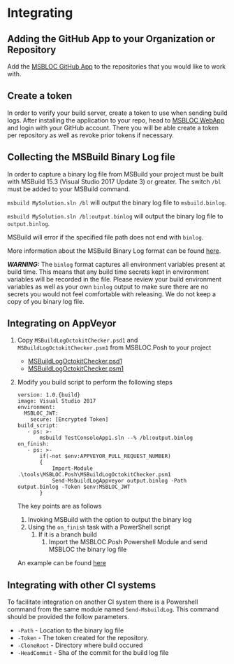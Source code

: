 # Integrating

## Adding the GitHub App to your Organization or Repository

Add the [MSBLOC GitHub App](https://github.com/apps/msbuildlog-octokit-checker) to the repositories that you 
would like to work with.

## Create a token

In order to verify your build server, create a token to use when sending build logs.
After installing the application to your repo, head to [MSBLOC WebApp](https://msblocweb.azurewebsites.net/) 
and login with your GitHub account. There you will be able create a token per repository as well as
revoke prior tokens if necessary.

## Collecting the MSBuild Binary Log file

In order to capture a binary log file from MSBuild your project must be built with MSBuild 15.3 (Visual Studio 
2017 Update 3) or greater. The switch `/bl` must be added to your MSBuild command.

`msbuild MySolution.sln /bl` will output the binary log file to `msbuild.binlog`.

`msbuild MySolution.sln /bl:output.binlog` will output the binary log file to `output.binlog`.

MSBuild will error if the specified file path does not end with `binlog`.

More information about the MSBuild Binary Log format can be found [here](http://msbuildlog.com/).

**_WARNING:_** The `binlog` format captures all environment variables present at build time.
This means that any build time secrets kept in environment variables will be recorded in the file.
Please review your build environment variables as well as your own `binlog` output to make sure
there are no secrets you would not feel comfortable with releasing.
We do not keep a copy of you binary log file.

## Integrating on AppVeyor

1. Copy `MSBuildLogOctokitChecker.psd1` and `MSBuildLogOctokitChecker.psm1` from MSBLOC.Posh to your project
   - [MSBuildLogOctokitChecker.psd1](../MSBLOC.Posh/MSBuildLogOctokitChecker.psd1)
   - [MSBuildLogOctokitChecker.psm1](../MSBLOC.Posh/MSBuildLogOctokitChecker.psm1)
1. Modify you build script to perform the following steps

   ```
   version: 1.0.{build}
   image: Visual Studio 2017
   environment:
     MSBLOC_JWT:
       secure: [Encrypted Token]
   build_script:
      - ps: >-
          msbuild TestConsoleApp1.sln --% /bl:output.binlog
   on_finish:
      - ps: >-
          if(-not $env:APPVEYOR_PULL_REQUEST_NUMBER)
          {
              Import-Module .\tools\MSBLOC.Posh\MSBuildLogOctokitChecker.psm1
              Send-MsbuildLogAppveyor output.binlog -Path output.binlog -Token $env:MSBLOC_JWT
          }
   ```
   The key points are as follows

   1. Invoking MSBuild with the option to output the binary log
   1. Using the `on_finish` task with a PowerShell script
      1. If it is a branch build
         1. Import the MSBLOC.Posh Powershell Module and send MSBLOC the binary log file

   An example can be found [here](https://github.com/justaprogrammer/TestConsoleApp1/blob/appveyor/appveyor.yml)

## Integrating with other CI systems

To facilitate integration on another CI system there is a Powershell command from the same module named 
`Send-MsbuildLog`. This command should be provided the follow parameters.
- `-Path` - Location to the binary log file
- `-Token` - The token created for the repository.
- `-CloneRoot` - Directory where build occured
- `-HeadCommit` - Sha of the commit for the build log file

